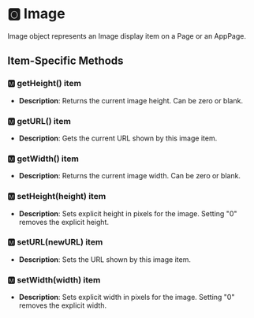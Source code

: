 # &#127358; Image

Image object represents an Image display item on a Page or an AppPage.
## Item-Specific Methods

### 🅼 getHeight() <Badge type="tip">item</Badge>

- **Description**: Returns the current image height. Can be zero or blank.

### 🅼 getURL() <Badge type="tip">item</Badge>

- **Description**: Gets the current URL shown by this image item.

### 🅼 getWidth() <Badge type="tip">item</Badge>

- **Description**: Returns the current image width. Can be zero or blank.

### 🅼 setHeight(height) <Badge type="tip">item</Badge>

- **Description**: Sets explicit height in pixels for the image. Setting "0" removes the explicit height.

### 🅼 setURL(newURL) <Badge type="tip">item</Badge>

- **Description**: Sets the URL shown by this image item.

### 🅼 setWidth(width) <Badge type="tip">item</Badge>

- **Description**: Sets explicit width in pixels for the image. Setting "0" removes the explicit width.

<!--@include: ./common/functions.md -->

<!--@include: ./common/event_objects.md -->


<!--@include: ./common/events.md -->